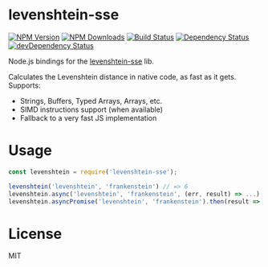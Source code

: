 levenshtein-sse
===============

[![NPM Version](https://img.shields.io/npm/v/levenshtein-sse.svg?style=flat)](https://npmjs.org/package/levenshtein-sse)
[![NPM Downloads](https://img.shields.io/npm/dm/levenshtein-sse.svg?style=flat)](https://npmjs.org/package/levenshtein-sse)
[![Build Status](https://travis-ci.org/addaleax/node-levenshtein-sse.svg?style=flat&branch=master)](https://travis-ci.org/addaleax/node-levenshtein-sse?branch=master)
[![Dependency Status](https://david-dm.org/addaleax/node-levenshtein-sse.svg?style=flat)](https://david-dm.org/addaleax/node-levenshtein-sse)
[![devDependency Status](https://david-dm.org/addaleax/node-levenshtein-sse/dev-status.svg?style=flat)](https://david-dm.org/addaleax/node-levenshtein-sse#info=devDependencies)

Node.js bindings for the [levenshtein-sse](https://github.com/addaleax/levenshtein-sse) lib.

Calculates the Levenshtein distance in native code, as fast as it gets.
Supports:
 * Strings, Buffers, Typed Arrays, Arrays, etc.
 * SIMD instructions support (when available)
 * Fallback to a very fast JS implementation

Usage
=====

```js
const levenshtein = require('levenshtein-sse');

levenshtein('levenshtein', 'frankenstein') // => 6
levenshtein.async('levenshtein', 'frankenstein', (err, result) => ...)
levenshtein.asyncPromise('levenshtein', 'frankenstein').then(result => ...)
```

License
=======

MIT
